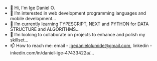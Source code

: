 - 👋 Hi, I'm Ige Daniel O.
- 👀 I’m interested in web development programming languages and mobile development...
- 🌱 I’m currently learning TYPESCRIPT, NEXT and PYTHON for DATA STRUCTURE and ALGORITHMS...
- 💞️ I’m looking to collaborate on projects to enhance and polish my skillset...
- 📫 How to reach me: email - igedanielolumide@gmail.com, linkedin - inkedin.com/in/daniel-ige-47433422a/...

<!---
daydy2/daydy2 is a ✨ special ✨ repository because its `README.md` (this file) appears on your GitHub profile.
You can click the Preview link to take a look at your changes.
--->

